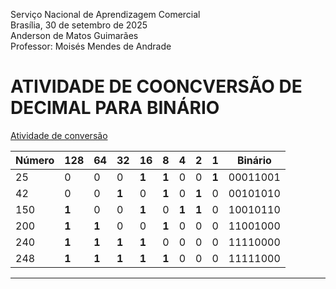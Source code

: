 Serviço Nacional de Aprendizagem Comercial  
Brasília, 30 de setembro de 2025  
Anderson de Matos Guimarães  
Professor: Moisés Mendes de Andrade

# ATIVIDADE DE COONCVERSÃO DE DECIMAL PARA BINÁRIO


[Atividade de conversão](./)

| Número | 128 | 64 | 32 | 16 | 8 | 4 | 2 | 1 | Binário |
|--------|-----|----|----|----|---|---|---|---|---|
| 25     |  0  |  0 |  0 | **1** | **1** | 0 | 0 | **1** | 00011001 |
| 42     |  0  |  0 | **1** |  0 | **1** | 0 | **1** | 0 | 00101010 |
| 150    | **1** |  0 |  0 | **1** | 0 | **1** | **1** | 0 | 10010110 |
| 200    | **1** | **1** |  0 |  0 | **1** | 0 | 0 | 0 | 11001000 |
| 240    | **1** | **1** | **1** | **1** | 0 | 0 | 0 | 0 | 11110000
| 248    | **1** | **1** | **1** | **1** | **1** | 0 | 0 | 0 | 11111000 |

---

